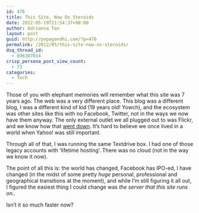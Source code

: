 ```yaml
---
id: 476
title: This Site, Now On Steroids
date: 2012-05-19T21:54:37+00:00
author: Adrianna Tan
layout: post
guid: http://popagandhi.com/?p=476
permalink: /2012/05/this-site-now-on-steroids/
dsq_thread_id:
  - 696307014
crisp_persona_post_view_count:
  - 73
categories:
  - Tech
---
```

Those of you with elephant memories will remember what this site was 7 years ago. The web was a very different place. This blog was a different blog, I was a different kind of kid (19 years old! Yowch), and the ecosystem was other sites like this with no Facebook, Twitter, not in the ways we now have them anyway. The only external outlet we all plugged out to was Flickr, and we know how that [went down](http://gizmodo.com/5910223/how-yahoo-killed-flickr-and-lost-the-internet). It&#8217;s hard to believe we once lived in a world when Yahoo! was still important.

Through all of that, I was running the same Textdrive box. I had one of those legacy accounts with &#8216;lifetime hosting&#8217;. There was no cloud (not in the way we know it now). 

The point of all this is: the world has changed, Facebook has IPO-ed, I have changed (in the midst of some pretty _huge_ personal, professional and geographical transitions at the moment), and while I&#8217;m still figuring it all out, I figured the easiest thing I could change was _the server that this site runs on._.

Isn&#8217;t it so much faster now?